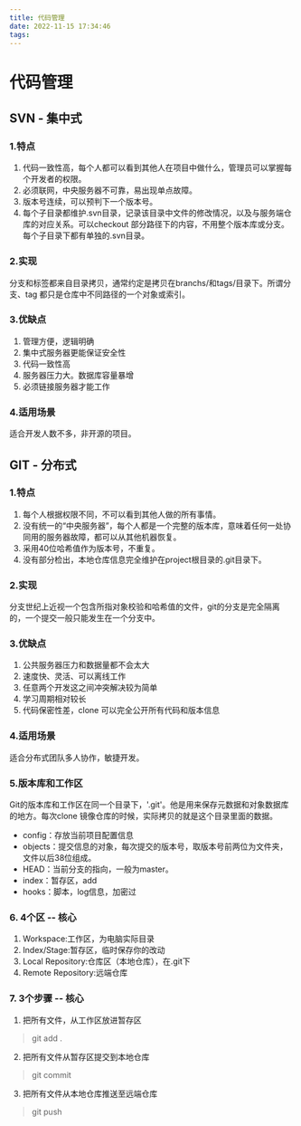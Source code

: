 ```yaml
---
title: 代码管理
date: 2022-11-15 17:34:46
tags:
---
```



# 代码管理

## SVN - 集中式  
### 1.特点  
1. 代码一致性高，每个人都可以看到其他人在项目中做什么，管理员可以掌握每个开发者的权限。
2. 必须联网，中央服务器不可靠，易出现单点故障。
3. 版本号连续，可以预判下一个版本号。
4. 每个子目录都维护.svn目录，记录该目录中文件的修改情况，以及与服务端仓库的对应关系。可以checkout 部分路径下的内容，不用整个版本库或分支。每个子目录下都有单独的.svn目录。


### 2.实现
分支和标签都来自目录拷贝，通常约定是拷贝在branchs/和tags/目录下。所谓分支、tag 都只是仓库中不同路径的一个对象或索引。

### 3.优缺点
1. 管理方便，逻辑明确
2. 集中式服务器更能保证安全性
3. 代码一致性高
4. 服务器压力大。数据库容量暴增
5. 必须链接服务器才能工作

### 4.适用场景
适合开发人数不多，非开源的项目。








## GIT - 分布式  
### 1.特点  
1. 每个人根据权限不同，不可以看到其他人做的所有事情。
2. 没有统一的“中央服务器”，每个人都是一个完整的版本库，意味着任何一处协同用的服务器故障，都可以从其他机器恢复。
3. 采用40位哈希值作为版本号，不重复。
4. 没有部分检出，本地仓库信息完全维护在project根目录的.git目录下。

### 2.实现
分支世纪上近视一个包含所指对象校验和哈希值的文件，git的分支是完全隔离的，一个提交一般只能发生在一个分支中。

### 3.优缺点
1. 公共服务器压力和数据量都不会太大
2. 速度快、灵活、可以离线工作
3. 任意两个开发这之间冲突解决较为简单
4. 学习周期相对较长
5. 代码保密性差，clone 可以完全公开所有代码和版本信息

### 4.适用场景
适合分布式团队多人协作，敏捷开发。


### 5.版本库和工作区  
Git的版本库和工作区在同一个目录下，'.git'。他是用来保存元数据和对象数据库的地方。每次clone 镜像仓库的时候，实际拷贝的就是这个目录里面的数据。  

* config：存放当前项目配置信息  
* objects：提交信息的对象，每次提交的版本号，取版本号前两位为文件夹，文件以后38位组成。
* HEAD：当前分支的指向，一般为master。
* index：暂存区，add
* hooks：脚本，log信息，加密过

### 6. 4个区 -- 核心  
1. Workspace:工作区，为电脑实际目录
2. Index/Stage:暂存区，临时保存你的改动
3. Local Repository:仓库区（本地仓库），在.git下
4. Remote Repository:远端仓库

### 7. 3个步骤 -- 核心  
1. 把所有文件，从工作区放进暂存区 
>git add .  

2. 把所有文件从暂存区提交到本地仓库
>git commit  

3. 把所有文件从本地仓库推送至远端仓库
>git push  